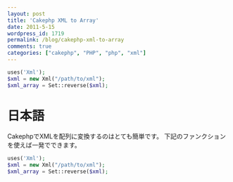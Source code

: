 ```yaml
---
layout: post
title: 'Cakephp XML to Array'
date: 2011-5-15
wordpress_id: 1719
permalink: /blog/cakephp-xml-to-array
comments: true
categories: ["cakephp", "PHP", "php", "xml"]
---
```

```php
uses('Xml');
$xml = new Xml("/path/to/xml");
$xml_array = Set::reverse($xml);

```


# 日本語

CakephpでXMLを配列に変換するのはとても簡単です。
下記のファンクションを使えば一発でできます。

```php
uses('Xml');
$xml = new Xml("/path/to/xml");
$xml_array = Set::reverse($xml);

```
